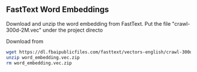 ## FastText Word Embeddings

Download and unzip the word embedding from FastText. Put the file "crawl-300d-2M.vec" under the project directo

Download from 

```bash
wget https://dl.fbaipublicfiles.com/fasttext/vectors-english/crawl-300d-2M.vec.zip
unzip word_embedding.vec.zip
rm word_embedding.vec.zip
```

